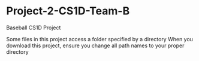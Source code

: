 # Project-2-CS1D-Team-B
Baseball CS1D Project

Some files in this project access a folder specified by a directory
When you download this project, ensure you change all path names to your proper directory
